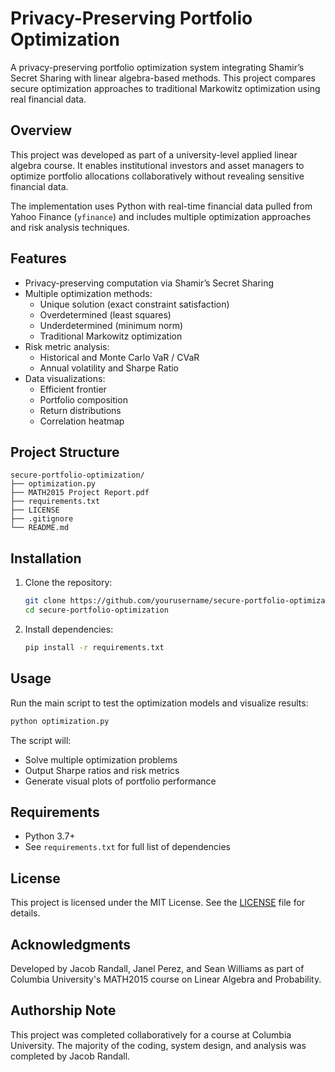 # Privacy-Preserving Portfolio Optimization

A privacy-preserving portfolio optimization system integrating Shamir’s Secret Sharing with linear algebra-based methods. This project compares secure optimization approaches to traditional Markowitz optimization using real financial data.

## Overview

This project was developed as part of a university-level applied linear algebra course. It enables institutional investors and asset managers to optimize portfolio allocations collaboratively without revealing sensitive financial data.

The implementation uses Python with real-time financial data pulled from Yahoo Finance (`yfinance`) and includes multiple optimization approaches and risk analysis techniques.

## Features

- Privacy-preserving computation via Shamir’s Secret Sharing
- Multiple optimization methods:
  - Unique solution (exact constraint satisfaction)
  - Overdetermined (least squares)
  - Underdetermined (minimum norm)
  - Traditional Markowitz optimization
- Risk metric analysis:
  - Historical and Monte Carlo VaR / CVaR
  - Annual volatility and Sharpe Ratio
- Data visualizations:
  - Efficient frontier
  - Portfolio composition
  - Return distributions
  - Correlation heatmap

## Project Structure

```
secure-portfolio-optimization/
├── optimization.py
├── MATH2015 Project Report.pdf
├── requirements.txt
├── LICENSE
├── .gitignore
└── README.md
```

## Installation

1. Clone the repository:

   ```bash
   git clone https://github.com/yourusername/secure-portfolio-optimization.git
   cd secure-portfolio-optimization
   ```

2. Install dependencies:

   ```bash
   pip install -r requirements.txt
   ```

## Usage

Run the main script to test the optimization models and visualize results:

```bash
python optimization.py
```

The script will:
- Solve multiple optimization problems
- Output Sharpe ratios and risk metrics
- Generate visual plots of portfolio performance

## Requirements

- Python 3.7+
- See `requirements.txt` for full list of dependencies

## License

This project is licensed under the MIT License. See the [LICENSE](./LICENSE) file for details.

## Acknowledgments

Developed by Jacob Randall, Janel Perez, and Sean Williams as part of Columbia University's MATH2015 course on Linear Algebra and Probability.

## Authorship Note

This project was completed collaboratively for a course at Columbia University. The majority of the coding, system design, and analysis was completed by Jacob Randall.
